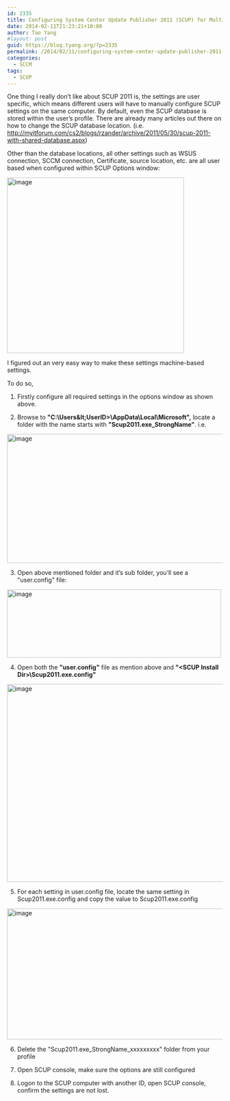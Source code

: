 ```yaml
---
id: 2335
title: Configuring System Center Update Publisher 2011 (SCUP) for Multiple Users
date: 2014-02-11T21:23:21+10:00
author: Tao Yang
#layout: post
guid: https://blog.tyang.org/?p=2335
permalink: /2014/02/11/configuring-system-center-update-publisher-2011-scup-multiple-users/
categories:
  - SCCM
tags:
  - SCUP
---
```

One thing I really don’t like about SCUP 2011 is, the settings are user specific, which means different users will have to manually configure SCUP settings on the same computer. By default, even the SCUP database is stored within the user’s profile. There are already many articles out there on how to change the SCUP database location. (i.e. <a title="http://myitforum.com/cs2/blogs/rzander/archive/2011/05/30/scup-2011-with-shared-database.aspx" href="http://myitforum.com/cs2/blogs/rzander/archive/2011/05/30/scup-2011-with-shared-database.aspx">http://myitforum.com/cs2/blogs/rzander/archive/2011/05/30/scup-2011-with-shared-database.aspx</a>)

Other than the database locations, all other settings such as WSUS connection, SCCM connection, Certificate, source location, etc. are all user based when configured within SCUP Options window:

<a href="https://blog.tyang.org/wp-content/uploads/2014/02/image.png"><img style="display: inline; border: 0px;" title="image" alt="image" src="https://blog.tyang.org/wp-content/uploads/2014/02/image_thumb.png" width="413" height="410" border="0" /></a>

I figured out an very easy way to make these settings machine-based settings.

To do so,

01. Firstly configure all required settings in the options window as shown above.

02. Browse to <strong>"C:\Users\&lt;UserID&gt;\AppData\Local\Microsoft",</strong> locate a folder with the name starts with <strong>"Scup2011.exe_StrongName"</strong>. i.e.

<a href="https://blog.tyang.org/wp-content/uploads/2014/02/image1.png"><img style="display: inline; border: 0px;" title="image" alt="image" src="https://blog.tyang.org/wp-content/uploads/2014/02/image_thumb1.png" width="552" height="301" border="0" /></a>

03. Open above mentioned folder and it’s sub folder, you’ll see a "user.config" file:

<a href="https://blog.tyang.org/wp-content/uploads/2014/02/image2.png"><img style="display: inline; border: 0px;" title="image" alt="image" src="https://blog.tyang.org/wp-content/uploads/2014/02/image_thumb2.png" width="500" height="159" border="0" /></a>

04. Open both the <strong>"user.config"</strong> file as mention above and <strong>"&lt;SCUP Install Dir&gt;\Scup2011.exe.config"</strong>

<a href="https://blog.tyang.org/wp-content/uploads/2014/02/image3.png"><img style="display: inline; border: 0px;" title="image" alt="image" src="https://blog.tyang.org/wp-content/uploads/2014/02/image_thumb3.png" width="580" height="462" border="0" /></a>

05. For each setting in user.config file, locate the same setting in Scup2011.exe.config and copy the value to Scup2011.exe.config

<a href="https://blog.tyang.org/wp-content/uploads/2014/02/image4.png"><img style="display: inline; border: 0px;" title="image" alt="image" src="https://blog.tyang.org/wp-content/uploads/2014/02/image_thumb4.png" width="580" height="306" border="0" /></a>

06. Delete the "Scup2011.exe_StrongName_xxxxxxxxx" folder from your profile

07. Open SCUP console, make sure the options are still configured

08. Logon to the SCUP computer with another ID, open SCUP console, confirm the settings are not lost.